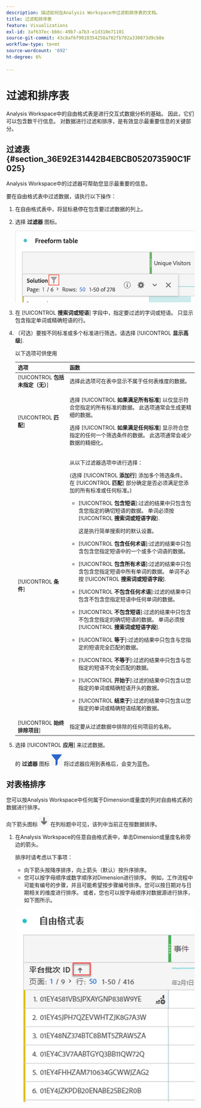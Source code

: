 ```yaml
---
description: 描述如何在Analysis Workspace中过滤和排序表的文档。
title: 过滤和排序表
feature: Visualizations
exl-id: 3af637ec-bb6c-49b7-a7b3-e1d310e71101
source-git-commit: 43c8af6f9010354258a702fb702a330873d9cb8e
workflow-type: tm+mt
source-wordcount: '692'
ht-degree: 6%

---
```


# 过滤和排序表

Analysis Workspace中的自由格式表是进行交互式数据分析的基础。 因此，它们可以包含数千行信息。 对数据进行过滤和排序，是有效显示最重要信息的关键部分。

<!--The following video covers filter and sort options in Analysis Workspace, in addition to pagination options:

>[!VIDEO](https://video.tv.adobe.com/v/23968)-->

## 过滤表 {#section_36E92E31442B4EBCB052073590C1F025}

Analysis Workspace中的过滤器可帮助您显示最重要的信息。

要在自由格式表中过滤数据，请执行以下操作：

1. 在自由格式表中，将鼠标悬停在包含要过滤数据的列上。 <!--only some types of columns show the filter... Which? Just Dimensions?-->

1. 选择 **过滤器** 图标。

   ![表格中的“过滤器”图标](assets/table-filter-icon.png)

1. 在 [!UICONTROL **搜索词或短语**] 字段中，指定要过滤的字词或短语。 只显示包含指定单词或精确短语的行。

1. （可选）要按不同标准或多个标准进行筛选，请选择 [!UICONTROL **显示高级**].

   以下选项可供使用

   | 选项 | 函数 |
   |---------|----------|
   | [!UICONTROL **包括未指定（无）**] | 选择此选项可在表中显示不属于任何表维度的数据。 <!--what is this?--> |
   | [!UICONTROL **匹配**] | <p>选择 [!UICONTROL **如果满足所有标准**] 以仅显示符合您指定的所有标准的数据。 此选项通常会生成更精细的数据。</p> <p>选择 [!UICONTROL **如果满足任何标准**] 显示符合您指定的任何一个筛选条件的数据。 此选项通常会减少数据的精细化。</p> |
   | [!UICONTROL **条件**] | <p>从以下过滤器选项中进行选择：</p><p>(选择 [!UICONTROL **添加行**] 添加多个筛选条件。 在 [!UICONTROL **匹配**] 部分确定是否必须满足您添加的所有标准或任何标准。)</p><ul><li><p>[!UICONTROL **包含短语**]:过滤的结果中只包含包含您指定的确切短语的数据。 单词必须按 [!UICONTROL **搜索词或短语字段**].<p>这是执行简单搜索时的默认设置。</p></p></li><li><p>[!UICONTROL **包含任何术语**]:过滤的结果中只包含包含您指定短语中的一个或多个词语的数据。 </p></li><li><p>[!UICONTROL **包含所有术语**]:过滤的结果中只包含包含您指定短语中所有单词的数据。 单词不必按 [!UICONTROL **搜索词或短语字段**].</p></li><li><p>[!UICONTROL **不包含任何术语**]:过滤的结果中只包含不包含您指定短语中任何单词的数据。 </p></li><li><p>[!UICONTROL **不包含短语**]:过滤的结果中只包含不包含您指定的确切短语的数据。 单词必须按 [!UICONTROL **搜索词或短语字段**].</p></li><li><p>[!UICONTROL **等于**]:过滤的结果中只包含与您指定的短语完全匹配的数据。 </p></li><li><p>[!UICONTROL **不等于**]:过滤的结果中只包含与您指定的短语不完全匹配的数据。 </p></li><li><p>[!UICONTROL **开始于**]:过滤的结果中只包含以您指定的单词或精确短语开头的数据。 </p></li><li><p>[!UICONTROL **结束于**]:过滤的结果中只包含以您指定的单词或精确短语结尾的数据。 </p></li></ul> |
   | [!UICONTROL **始终排除项目**] | 指定要从过滤数据中排除的任何项目的名称。 |

1. 选择 [!UICONTROL **应用**] 来过滤数据。

   的 **过滤器** 图标 ![蓝色过滤器图标已过滤的表](assets/table-filter-blue-icon.png) 将过滤器应用到表格后，会变为蓝色。

## 对表格排序

您可以按Analysis Workspace中任何属于Dimension或量度的列对自由格式表的数据进行排序。

向下箭头图标 ![向下箭头图标已排序的表列](assets/table-sort-arrow-icon.png) 在列标题中可见，该列中当前正在按数据排序。

1. 在Analysis Workspace的任意自由格式表中，单击Dimension或量度名称旁边的箭头。

   排序时请考虑以下事项：

   * 向下箭头按降序排序，向上箭头（默认）按升序排序。
   * 您可以按字母顺序或数字顺序对Dimension进行排序。 例如，工作流程中可能有编号的步骤，并且可能希望按步骤编号排序。您可以按日期对与日期相关的维度进行排序。 或者，您也可以按字母顺序对数据源进行排序，如下图所示。

   ![](assets/sort-dimensions.png)


